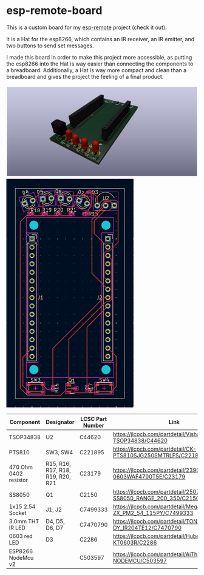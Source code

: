 # esp-remote-board
This is a custom board for my [esp-remote](https://github.com/orgaPumpkin/esp-remote-project) project (check it out).

It is a Hat for the esp8266, which contains an IR receiver, an IR emitter, and two buttons to send set messages.

I made this board in order to make this project more accessible, as putting the esp8266 into the Hat is way easier than connecting the components to a breadboard.
Additionally, a Hat is way more compact and clean than a breadboard and gives the project the feeling of a final product.

![3D render](pictures/3d.png)
![pcb](pictures/hat_pcb.png)

| Component             | Designator                        | LCSC Part Number | Link                                                            |
|-----------------------|-----------------------------------|------------------|-----------------------------------------------------------------|
| TSOP34838             | U2                                | C44620           | https://jlcpcb.com/partdetail/VishayIntertech-TSOP34838/C44620  |
| PTS810                | SW3, SW4                          | C221895          | https://jlcpcb.com/partdetail/CK-PTS810SJG250SMTRLFS/C221895    |
| 470 Ohm 0402 resistor | R15, R16, R17, R18, R19, R20, R21 | C23179           | https://jlcpcb.com/partdetail/23906-0603WAF4700T5E/C23179       |
| SS8050                | Q1                                | C2150            | https://jlcpcb.com/partdetail/2507-SS8050_RANGE_200_350/C2150   |
| 1x15 2.54 Socket      | J1, J2                            | C7499333         | https://jlcpcb.com/partdetail/Megastar-ZX_PM2_54_115PY/C7499333 |
| 3.0mm THT IR LED      | D4, D5, D6, D7                    | C7470790         | https://jlcpcb.com/partdetail/TONYU-DY_IR204TE12/C7470790       |
| 0603 red LED          | D3                                | C2286            | https://jlcpcb.com/partdetail/Hubei_KENTOElec-KT0603R/C2286     |
| ESP8266 NodeMcu v2    |                                   | C503597          | https://jlcpcb.com/partdetail/AiThinker-NODEMCU/C503597         |
